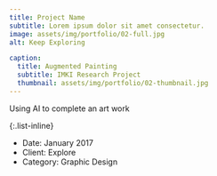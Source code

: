 ```yaml
---
title: Project Name
subtitle: Lorem ipsum dolor sit amet consectetur.
image: assets/img/portfolio/02-full.jpg
alt: Keep Exploring

caption:
  title: Augmented Painting
  subtitle: IMKI Research Project
  thumbnail: assets/img/portfolio/02-thumbnail.jpg
---
```

Using AI to complete an art work

{:.list-inline}
- Date: January 2017
- Client: Explore
- Category: Graphic Design

